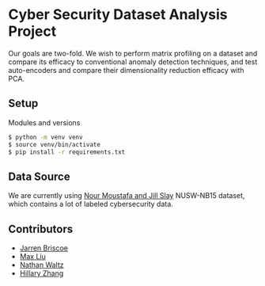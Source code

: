 # Cyber Security Dataset Analysis Project

Our goals are two-fold. We wish to perform matrix profiling on a dataset and compare its efficacy to conventional anomaly detection techniques, and test auto-encoders and compare their dimensionality reduction efficacy with PCA. 

## Setup
Modules and versions
```bash
$ python -m venv venv
$ source venv/bin/activate
$ pip install -r requirements.txt
```

## Data Source

We are currently using [Nour Moustafa and Jill Slay](https://cloudstor.aarnet.edu.au/plus/index.php/s/2DhnLGDdEECo4ys?path=%2FUNSW-NB15%20-%20CSV%20Files) NUSW-NB15 dataset, which contains a lot of labeled cybersecurity data. 

## Contributors

- [Jarren Briscoe](https://github.com/jbroot)
- [Max Liu](https://github.com/kolxy)
- [Nathan Waltz](https://tornato.xyz)
- [Hillary Zhang](https://github.com/hillaryzhang)
